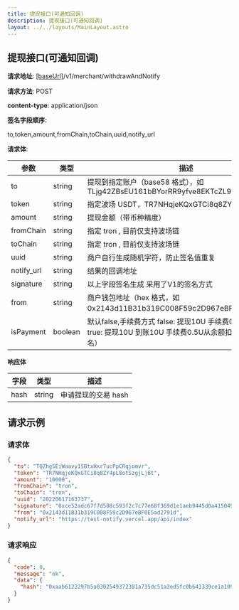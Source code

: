 ```yaml
---
title: 提现接口(可通知回调)
description: 提现接口(可通知回调)
layout: ../../layouts/MainLayout.astro
---
```


## 提现接口(可通知回调)

**请求地址**: [[baseUrl]](/zh-CN/variables)/v1/merchant/withdrawAndNotify

**请求方法**: POST

**content-type**: application/json

**签名字段顺序:**

to,token,amount,fromChain,toChain,uuid,notify_url

**请求体**:

| 参数      | 类型   | 描述                                                                    |
| --------- | ------ | ----------------------------------------------------------------------- |
| to        | string | 提现到指定账户（base58 格式），如 TLjg42ZBsEU161bBYorRR9yfve8EKTcZL9    |
| token     | string | 指定波场 USDT，TR7NHqjeKQxGTCi8q8ZY4pL8otSzgjLj6t                       |
| amount    | string | 提现金额（带币种精度）                                                  |
| fromChain | string | 指定 tron , 目前仅支持波场链                                            |
| toChain   | string | 指定 tron , 目前仅支持波场链                                            |
| uuid      | string | 商户自行生成随机字符，防止签名值重复                                    |
| notify_url| string | 结果的回调地址 |     
| signature | string | 以上字段签名生成 采用了V1的签名方式                                         |
| from      | string | 商户钱包地址（hex 格式，如 0x2143d11B31b319C008F59c2D967eBF0E5ad2791d） |
| isPayment      | boolean | 默认false,手续费方式 false: 提现10U 手续费0.5U,到账9.5U, true: 提现10U  到账10U 手续费0.5U从余额扣除（不参与签名） |

**响应体**

| 字段 | 类型   | 描述                |
| ---- | ------ | ------------------- |
| hash | string | 申请提现的交易 hash |

## 请求示例

### 请求体

```json
{
  "to": "TQZhgSEiWaavy1SBtxHxr7ucPpCRqjomvr",
  "token": "TR7NHqjeKQxGTCi8q8ZY4pL8otSzgjLj6t",
  "amount": "10000",
  "fromChain": "tron",
  "toChain": "tron",
  "uuid": "20220617163737",
  "signature": "0xce52adc67f7d508c593f2c7c77e68f369d1e1aeb9445d0a415049677328248222b69e5082cc19b30d518e77f533dde22c05ed79f472a435a6159f9151c9377511b",
  "from": "0x2143d11B31b319C008F59c2D967eBF0E5ad2791d",
  "notify_url": "https://test-notify.vercel.app/api/index"
}
```

### 请求响应

```json
{
  "code": 0,
  "message": "ok",
  "data": {
    "hash": "0xaab6122297b5a0302549372381a735dc51a3ed5fc0b641339ce1a1097f920bb2"
  }
}
```



